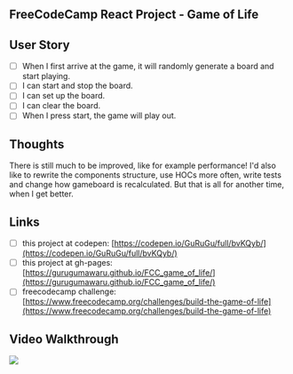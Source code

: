 ## FreeCodeCamp React Project - Game of Life

## User Story
- [ ] When I first arrive at the game, it will randomly generate a board and start playing.
- [ ] I can start and stop the board.
- [ ] I can set up the board.
- [ ] I can clear the board.
- [ ] When I press start, the game will play out.

## Thoughts
There is still much to be improved, like for example performance! I'd also like to rewrite the components structure, use HOCs more often, write tests and change how gameboard is recalculated. But that is all for another time, when I get better.

## Links
- [ ] this project at codepen: [https://codepen.io/GuRuGu/full/bvKQyb/](https://codepen.io/GuRuGu/full/bvKQyb/)
- [ ] this project at gh-pages: [https://gurugumawaru.github.io/FCC_game_of_life/](https://gurugumawaru.github.io/FCC_game_of_life/)
- [ ] freecodecamp challenge: [https://www.freecodecamp.org/challenges/build-the-game-of-life](https://www.freecodecamp.org/challenges/build-the-game-of-life)

## Video Walkthrough
![](https://github.com/gurugumawaru/FCC_game_of_life/blob/master/FCC_game_of_life.gif)

